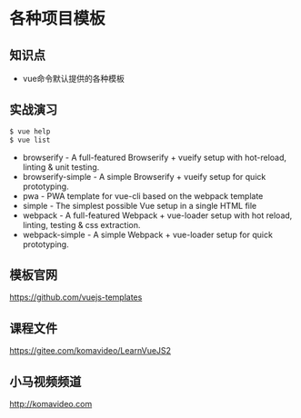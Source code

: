 各种项目模板
===========

## 知识点

* vue命令默认提供的各种模板

## 实战演习

~~~bash
$ vue help
$ vue list
~~~

* browserify - A full-featured Browserify + vueify setup with hot-reload, linting & unit testing.
* browserify-simple - A simple Browserify + vueify setup for quick prototyping.
* pwa - PWA template for vue-cli based on the webpack template
* simple - The simplest possible Vue setup in a single HTML file
* webpack - A full-featured Webpack + vue-loader setup with hot reload, linting, testing & css extraction.
* webpack-simple - A simple Webpack + vue-loader setup for quick prototyping.

## 模板官网

https://github.com/vuejs-templates

## 课程文件

https://gitee.com/komavideo/LearnVueJS2

## 小马视频频道

http://komavideo.com
